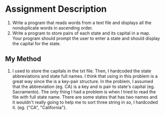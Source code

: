 # Assignment Description
1. Write a program that reads words from a text file and displays all the nonduplicate words in ascending order.
2. Write a program to store pairs of each state and its capital in a map. Your program should prompt the user to enter a state and should display the capital for the state.

## My Method
1. I used <map> to store the capitals in the txt file. Then, I hardcoded the state abbreviations and state full names. I think that using <map> in this problem is a great way since the <map> is a key-pair structure. In the problem, I assumed that the abbreviation (eg. CA) is a key and is pair to state's capital (eg. Sacramento). The only thing I had a problem is when I tried to read the file with full state name. There are some states that has two names and it wouldn't really going to help me to sort three string in <map> so, I hardcoded it. (eg. {"CA", "California"}. 
